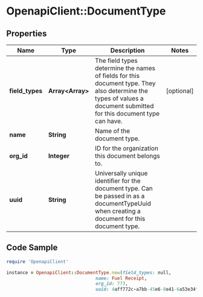 # OpenapiClient::DocumentType

## Properties
Name | Type | Description | Notes
------------ | ------------- | ------------- | -------------
**field_types** | **Array&lt;Array&gt;** | The field types determine the names of fields for this document type. They also determine the types of values a document submitted for this document type can have. | [optional] 
**name** | **String** | Name of the document type. | 
**org_id** | **Integer** | ID for the organization this document belongs to. | 
**uuid** | **String** | Universally unique identifier for the document type. Can be passed in as a documentTypeUuid when creating a document for this document type. | 

## Code Sample

```ruby
require 'OpenapiClient'

instance = OpenapiClient::DocumentType.new(field_types: null,
                                 name: Fuel Receipt,
                                 org_id: 773,
                                 uuid: 4aff772c-a7bb-45e6-8e41-6a53e34feb83)
```


